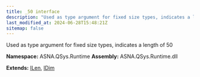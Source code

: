 ```yaml
---
title: _50 interface
description: "Used as type argument for fixed size types, indicates a length of 50  "
last_modified_at: 2024-06-28T15:48:21Z
sitemap: false
---
```


Used as type argument for fixed size types, indicates a length of 50 

**Namespace:** ASNA.QSys.Runtime
**Assembly:** ASNA.QSys.Runtime.dll

**Extends:** [ILen](/reference/runtime/qsys-runtime/i-len.html), [IDim](/reference/runtime/qsys-runtime/i-dim.html)
<br>
<br>

